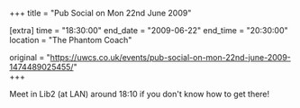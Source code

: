 +++
title = "Pub Social on Mon 22nd June 2009"

[extra]
time = "18:30:00"
end_date = "2009-06-22"
end_time = "20:30:00"
location = "The Phantom Coach"

original = "https://uwcs.co.uk/events/pub-social-on-mon-22nd-june-2009-1474489025455/"    
+++

Meet in Lib2 (at LAN) around 18:10 if you don't know how to get there\!


